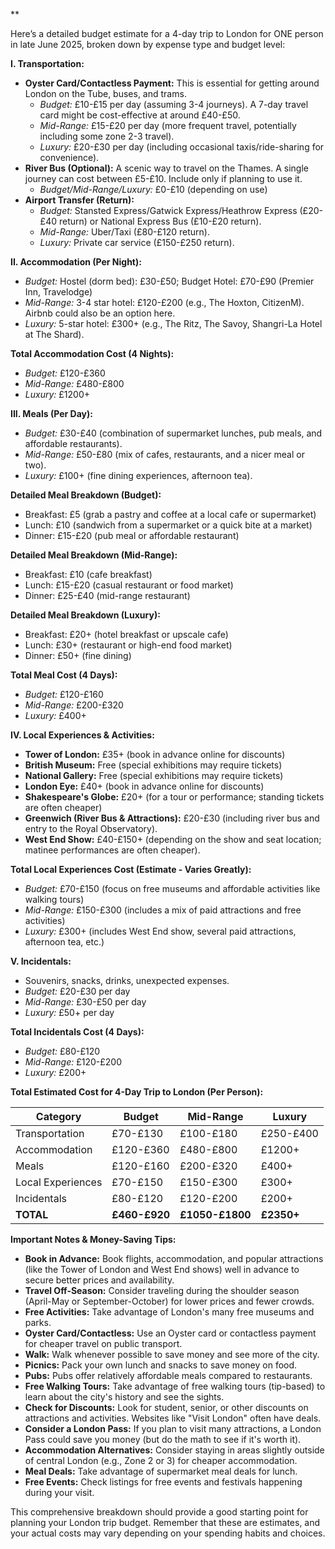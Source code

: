 **

Here’s a detailed budget estimate for a 4-day trip to London for ONE person in late June 2025, broken down by expense type and budget level:

**I. Transportation:**

*   **Oyster Card/Contactless Payment:** This is essential for getting around London on the Tube, buses, and trams.
    *   *Budget:* £10-£15 per day (assuming 3-4 journeys). A 7-day travel card might be cost-effective at around £40-£50.
    *   *Mid-Range:* £15-£20 per day (more frequent travel, potentially including some zone 2-3 travel).
    *   *Luxury:* £20-£30 per day (including occasional taxis/ride-sharing for convenience).
*   **River Bus (Optional):** A scenic way to travel on the Thames. A single journey can cost between £5-£10. Include only if planning to use it.
    *   *Budget/Mid-Range/Luxury:* £0-£10 (depending on use)
*   **Airport Transfer (Return):**
    *   *Budget:* Stansted Express/Gatwick Express/Heathrow Express (£20-£40 return) or National Express Bus (£10-£20 return).
    *   *Mid-Range:* Uber/Taxi (£80-£120 return).
    *   *Luxury:* Private car service (£150-£250 return).

**II. Accommodation (Per Night):**

*   *Budget:* Hostel (dorm bed): £30-£50; Budget Hotel: £70-£90 (Premier Inn, Travelodge)
*   *Mid-Range:* 3-4 star hotel: £120-£200 (e.g., The Hoxton, CitizenM). Airbnb could also be an option here.
*   *Luxury:* 5-star hotel: £300+ (e.g., The Ritz, The Savoy, Shangri-La Hotel at The Shard).

**Total Accommodation Cost (4 Nights):**

*   *Budget:* £120-£360
*   *Mid-Range:* £480-£800
*   *Luxury:* £1200+

**III. Meals (Per Day):**

*   *Budget:* £30-£40 (combination of supermarket lunches, pub meals, and affordable restaurants).
*   *Mid-Range:* £50-£80 (mix of cafes, restaurants, and a nicer meal or two).
*   *Luxury:* £100+ (fine dining experiences, afternoon tea).

**Detailed Meal Breakdown (Budget):**

*   Breakfast: £5 (grab a pastry and coffee at a local cafe or supermarket)
*   Lunch: £10 (sandwich from a supermarket or a quick bite at a market)
*   Dinner: £15-£20 (pub meal or affordable restaurant)

**Detailed Meal Breakdown (Mid-Range):**

*   Breakfast: £10 (cafe breakfast)
*   Lunch: £15-£20 (casual restaurant or food market)
*   Dinner: £25-£40 (mid-range restaurant)

**Detailed Meal Breakdown (Luxury):**

*   Breakfast: £20+ (hotel breakfast or upscale cafe)
*   Lunch: £30+ (restaurant or high-end food market)
*   Dinner: £50+ (fine dining)

**Total Meal Cost (4 Days):**

*   *Budget:* £120-£160
*   *Mid-Range:* £200-£320
*   *Luxury:* £400+

**IV. Local Experiences & Activities:**

*   **Tower of London:** £35+ (book in advance online for discounts)
*   **British Museum:** Free (special exhibitions may require tickets)
*   **National Gallery:** Free (special exhibitions may require tickets)
*   **London Eye:** £40+ (book in advance online for discounts)
*   **Shakespeare's Globe:** £20+ (for a tour or performance; standing tickets are often cheaper)
*   **Greenwich (River Bus & Attractions):** £20-£30 (including river bus and entry to the Royal Observatory).
*   **West End Show:** £40-£150+ (depending on the show and seat location; matinee performances are often cheaper).

**Total Local Experiences Cost (Estimate - Varies Greatly):**

*   *Budget:* £70-£150 (focus on free museums and affordable activities like walking tours)
*   *Mid-Range:* £150-£300 (includes a mix of paid attractions and free activities)
*   *Luxury:* £300+ (includes West End show, several paid attractions, afternoon tea, etc.)

**V. Incidentals:**

*   Souvenirs, snacks, drinks, unexpected expenses.
*   *Budget:* £20-£30 per day
*   *Mid-Range:* £30-£50 per day
*   *Luxury:* £50+ per day

**Total Incidentals Cost (4 Days):**

*   *Budget:* £80-£120
*   *Mid-Range:* £120-£200
*   *Luxury:* £200+

**Total Estimated Cost for 4-Day Trip to London (Per Person):**

| Category         | Budget          | Mid-Range        | Luxury           |
| ---------------- | --------------- | ---------------- | ---------------- |
| Transportation   | £70-£130        | £100-£180       | £250-£400       |
| Accommodation    | £120-£360       | £480-£800       | £1200+          |
| Meals            | £120-£160       | £200-£320       | £400+           |
| Local Experiences| £70-£150        | £150-£300       | £300+           |
| Incidentals      | £80-£120        | £120-£200       | £200+           |
| **TOTAL**        | **£460-£920**   | **£1050-£1800** | **£2350+**       |

**Important Notes & Money-Saving Tips:**

*   **Book in Advance:** Book flights, accommodation, and popular attractions (like the Tower of London and West End shows) well in advance to secure better prices and availability.
*   **Travel Off-Season:** Consider traveling during the shoulder season (April-May or September-October) for lower prices and fewer crowds.
*   **Free Activities:** Take advantage of London's many free museums and parks.
*   **Oyster Card/Contactless:** Use an Oyster card or contactless payment for cheaper travel on public transport.
*   **Walk:** Walk whenever possible to save money and see more of the city.
*   **Picnics:** Pack your own lunch and snacks to save money on food.
*   **Pubs:** Pubs offer relatively affordable meals compared to restaurants.
*   **Free Walking Tours:** Take advantage of free walking tours (tip-based) to learn about the city's history and see the sights.
*   **Check for Discounts:** Look for student, senior, or other discounts on attractions and activities. Websites like "Visit London" often have deals.
*   **Consider a London Pass:** If you plan to visit many attractions, a London Pass could save you money (but do the math to see if it's worth it).
*   **Accommodation Alternatives:** Consider staying in areas slightly outside of central London (e.g., Zone 2 or 3) for cheaper accommodation.
*   **Meal Deals:** Take advantage of supermarket meal deals for lunch.
*   **Free Events:** Check listings for free events and festivals happening during your visit.

This comprehensive breakdown should provide a good starting point for planning your London trip budget. Remember that these are estimates, and your actual costs may vary depending on your spending habits and choices.